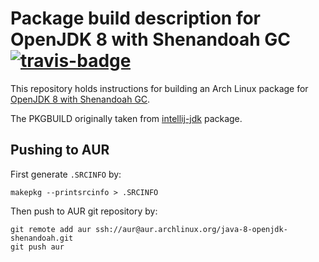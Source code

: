 # Package build description for OpenJDK 8 with Shenandoah GC [![travis-badge][]][travis]

[travis]:          https://travis-ci.org/2m/java-openjdk-shenandoah-pkgbuild
[travis-badge]:    https://travis-ci.org/2m/java-openjdk-shenandoah-pkgbuild.svg?branch=master

This repository holds instructions for building an Arch Linux package for [OpenJDK 8 with Shenandoah GC](https://wiki.openjdk.java.net/display/shenandoah/Main).

The PKGBUILD originally taken from [intellij-jdk](https://aur.archlinux.org/packages/intellij-jdk/) package.

## Pushing to AUR

First generate `.SRCINFO` by:

```
makepkg --printsrcinfo > .SRCINFO
```

Then push to AUR git repository by:

```
git remote add aur ssh://aur@aur.archlinux.org/java-8-openjdk-shenandoah.git
git push aur
```
